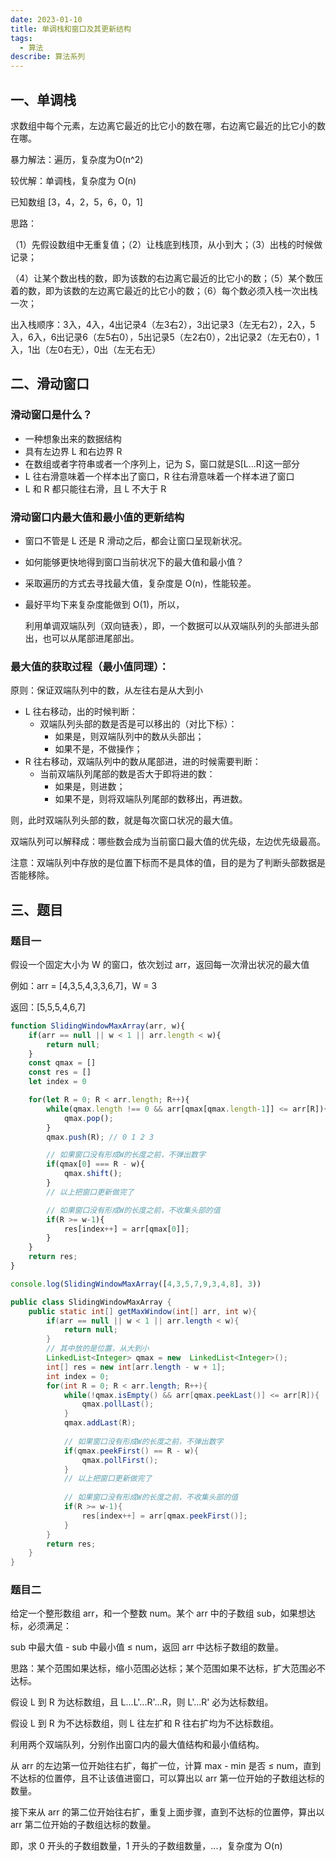 ```yaml
---
date: 2023-01-10
title: 单调栈和窗口及其更新结构
tags:
  - 算法
describe: 算法系列
---
```


## 一、单调栈

求数组中每个元素，左边离它最近的比它小的数在哪，右边离它最近的比它小的数在哪。

暴力解法：遍历，复杂度为O(n^2)

较优解：单调栈，复杂度为 O(n)

已知数组 [3，4，2，5，6，0，1]

思路：

（1）先假设数组中无重复值；（2）让栈底到栈顶，从小到大；（3）出栈的时候做记录；

（4）让某个数出栈的数，即为该数的右边离它最近的比它小的数；（5）某个数压着的数，即为该数的左边离它最近的比它小的数；（6）每个数必须入栈一次出栈一次；

出入栈顺序：3入，4入，4出记录4（左3右2），3出记录3（左无右2），2入，5入，6入，6出记录6（左5右0），5出记录5（左2右0），2出记录2（左无右0），1入，1出（左0右无），0出（左无右无）

## 二、滑动窗口

### 滑动窗口是什么？

- 一种想象出来的数据结构
- 具有左边界 L 和右边界 R
- 在数组或者字符串或者一个序列上，记为 S，窗口就是S[L...R]这一部分
- L 往右滑意味着一个样本出了窗口，R 往右滑意味着一个样本进了窗口
- L 和 R 都只能往右滑，且 L 不大于 R

### 滑动窗口内最大值和最小值的更新结构

- 窗口不管是 L 还是 R 滑动之后，都会让窗口呈现新状况。
- 如何能够更快地得到窗口当前状况下的最大值和最小值？
- 采取遍历的方式去寻找最大值，复杂度是 O(n)，性能较差。
- 最好平均下来复杂度能做到 O(1)，所以，
    
    利用单调双端队列（双向链表），即，一个数据可以从双端队列的头部进头部出，也可以从尾部进尾部出。
    

### 最大值的获取过程（最小值同理）：

原则：保证双端队列中的数，从左往右是从大到小

- L 往右移动，出的时候判断：
    - 双端队列头部的数是否是可以移出的（对比下标）：
        - 如果是，则双端队列中的数从头部出；
        - 如果不是，不做操作；
- R 往右移动，双端队列中的数从尾部进，进的时候需要判断：
    - 当前双端队列尾部的数是否大于即将进的数：
        - 如果是，则进数；
        - 如果不是，则将双端队列尾部的数移出，再进数。

则，此时双端队列头部的数，就是每次窗口状况的最大值。

双端队列可以解释成：哪些数会成为当前窗口最大值的优先级，左边优先级最高。

注意：双端队列中存放的是位置下标而不是具体的值，目的是为了判断头部数据是否能移除。

## 三、题目
### 题目一

假设一个固定大小为 W 的窗口，依次划过 arr，返回每一次滑出状况的最大值

例如：arr = [4,3,5,4,3,3,6,7]，W = 3

返回：[5,5,5,4,6,7]

```jsx
function SlidingWindowMaxArray(arr, w){
    if(arr == null || w < 1 || arr.length < w){
        return null;
    }
    const qmax = []
    const res = []
    let index = 0

    for(let R = 0; R < arr.length; R++){
        while(qmax.length !== 0 && arr[qmax[qmax.length-1]] <= arr[R]){
            qmax.pop();
        }
        qmax.push(R); // 0 1 2 3

        // 如果窗口没有形成W的长度之前，不弹出数字
        if(qmax[0] === R - w){
            qmax.shift();
        }
        // 以上把窗口更新做完了

        // 如果窗口没有形成W的长度之前，不收集头部的值
        if(R >= w-1){ 
            res[index++] = arr[qmax[0]];
        }
    }
    return res;
}

console.log(SlidingWindowMaxArray([4,3,5,7,9,3,4,8], 3))
```

```java
public class SlidingWindowMaxArray {
    public static int[] getMaxWindow(int[] arr, int w){
        if(arr == null || w < 1 || arr.length < w){
            return null;
        }
        // 其中放的是位置，从大到小
        LinkedList<Integer> qmax = new  LinkedList<Integer>();
        int[] res = new int[arr.length - w + 1];
        int index = 0;
        for(int R = 0; R < arr.length; R++){
            while(!qmax.isEmpty() && arr[qmax.peekLast()] <= arr[R]){
                qmax.pollLast();
            }
            qmax.addLast(R);
            
            // 如果窗口没有形成W的长度之前，不弹出数字
            if(qmax.peekFirst() == R - w){
                qmax.pollFirst();
            }
            // 以上把窗口更新做完了
            
            // 如果窗口没有形成W的长度之前，不收集头部的值
            if(R >= w-1){
                res[index++] = arr[qmax.peekFirst()];
            }
        }
        return res;
    }
}
```

### 题目二

给定一个整形数组 arr，和一个整数 num。某个 arr 中的子数组 sub，如果想达标，必须满足：

sub 中最大值 - sub 中最小值 ≤ num，返回 arr 中达标子数组的数量。

思路：某个范围如果达标，缩小范围必达标；某个范围如果不达标，扩大范围必不达标。

假设 L 到 R 为达标数组，且 L...L'...R'...R，则 L'...R' 必为达标数组。

假设 L 到 R 为不达标数组，则 L 往左扩和 R 往右扩均为不达标数组。

利用两个双端队列，分别作出窗口内的最大值结构和最小值结构。

从 arr 的左边第一位开始往右扩，每扩一位，计算 max - min 是否 ≤ num，直到不达标的位置停，且不让该值进窗口，可以算出以 arr 第一位开始的子数组达标的数量。

接下来从 arr 的第二位开始往右扩，重复上面步骤，直到不达标的位置停，算出以 arr 第二位开始的子数组达标的数量。

即，求 0 开头的子数组数量，1 开头的子数组数量，...，复杂度为 O(n)